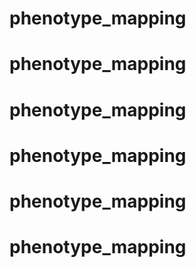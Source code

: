 # phenotype_mapping
# phenotype_mapping
# phenotype_mapping
# phenotype_mapping
# phenotype_mapping
# phenotype_mapping
